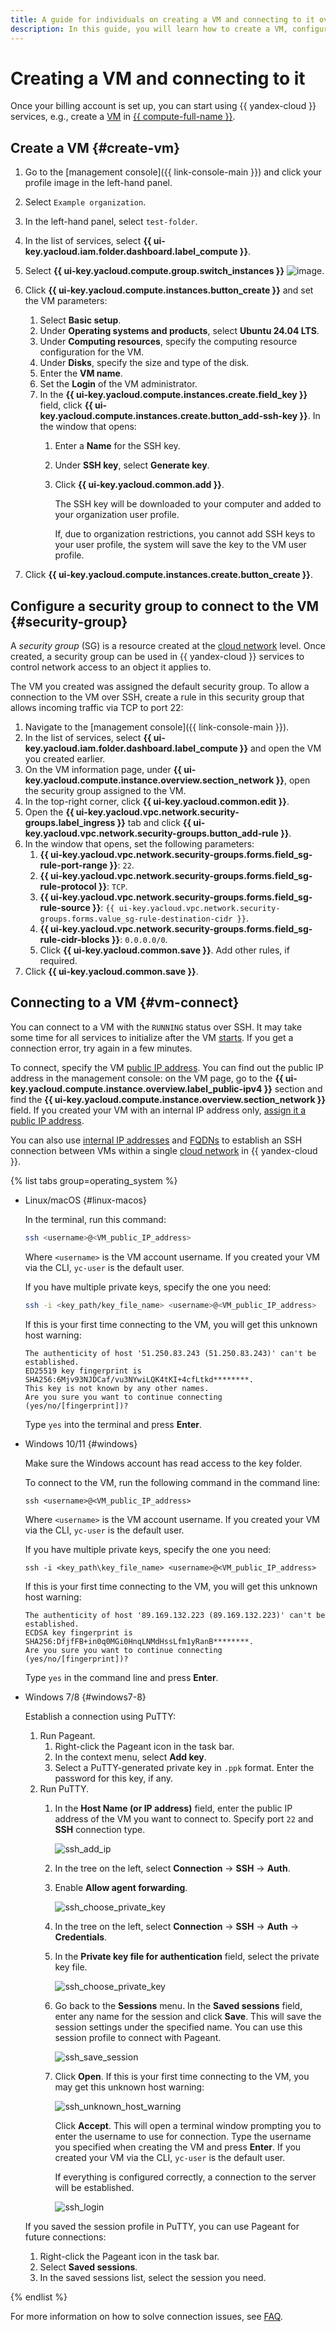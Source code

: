 ```yaml
---
title: A guide for individuals on creating a VM and connecting to it over SSH
description: In this guide, you will learn how to create a VM, configure its security group, and connect to the VM over SSH.
---
```


# Creating a VM and connecting to it

Once your billing account is set up, you can start using {{ yandex-cloud }} services, e.g., create a [VM](../../compute/concepts/vm.md) in [{{ compute-full-name }}](../../compute/concepts/index.md).

## Create a VM {#create-vm}

1. Go to the [management console]({{ link-console-main }}) and click your profile image in the left-hand panel.
1. Select `Example organization`.
1. In the left-hand panel, select `test-folder`.
1. In the list of services, select **{{ ui-key.yacloud.iam.folder.dashboard.label_compute }}**.
1. Select **{{ ui-key.yacloud.compute.group.switch_instances }}** ![image](../../_assets/console-icons/server.svg).
1. Click **{{ ui-key.yacloud.compute.instances.button_create }}** and set the VM parameters:

   1. Select **Basic setup**.
   1. Under **Operating systems and products**, select **Ubuntu 24.04 LTS**.
   1. Under **Computing resources**, specify the computing resource configuration for the VM.
   1. Under **Disks**, specify the size and type of the disk.
   1. Enter the **VM name**.
   1. Set the **Login** of the VM administrator.
   1. In the **{{ ui-key.yacloud.compute.instances.create.field_key }}** field, click **{{ ui-key.yacloud.compute.instances.create.button_add-ssh-key }}**. In the window that opens:
      1. Enter a **Name** for the SSH key.
      1. Under **SSH key**, select **Generate key**.
      1. Click **{{ ui-key.yacloud.common.add }}**.

         The SSH key will be downloaded to your computer and added to your organization user profile.

         If, due to organization restrictions, you cannot add SSH keys to your user profile, the system will save the key to the VM user profile.

1. Click **{{ ui-key.yacloud.compute.instances.create.button_create }}**.

## Configure a security group to connect to the VM {#security-group}

A *security group* (SG) is a resource created at the [cloud network](../../vpc/concepts/network.md#network) level. Once created, a security group can be used in {{ yandex-cloud }} services to control network access to an object it applies to.

The VM you created was assigned the default security group. To allow a connection to the VM over SSH, create a rule in this security group that allows incoming traffic via TCP to port 22:

1. Navigate to the [management console]({{ link-console-main }}).
1. In the list of services, select **{{ ui-key.yacloud.iam.folder.dashboard.label_compute }}** and open the VM you created earlier.
1. On the VM information page, under **{{ ui-key.yacloud.compute.instance.overview.section_network }}**, open the security group assigned to the VM.
1. In the top-right corner, click **{{ ui-key.yacloud.common.edit }}**.
1. Open the **{{ ui-key.yacloud.vpc.network.security-groups.label_ingress }}** tab and click **{{ ui-key.yacloud.vpc.network.security-groups.button_add-rule }}**.
1. In the window that opens, set the following parameters:
   1. **{{ ui-key.yacloud.vpc.network.security-groups.forms.field_sg-rule-port-range }}**: `22`.
   1. **{{ ui-key.yacloud.vpc.network.security-groups.forms.field_sg-rule-protocol }}**: `TCP`.
   1. **{{ ui-key.yacloud.vpc.network.security-groups.forms.field_sg-rule-source }}**: `{{ ui-key.yacloud.vpc.network.security-groups.forms.value_sg-rule-destination-cidr }}`.
   1. **{{ ui-key.yacloud.vpc.network.security-groups.forms.field_sg-rule-cidr-blocks }}**: `0.0.0.0/0`.
   1. Click **{{ ui-key.yacloud.common.save }}**. Add other rules, if required.
1. Click **{{ ui-key.yacloud.common.save }}**.

## Connecting to a VM {#vm-connect}

You can connect to a VM with the `RUNNING` status over SSH. It may take some time for all services to initialize after the VM [starts](../../compute/operations/vm-control/vm-stop-and-start.md#start). If you get a connection error, try again in a few minutes.

To connect, specify the VM [public IP address](../../vpc/concepts/address.md#public-addresses). You can find out the public IP address in the management console: on the VM page, go to the **{{ ui-key.yacloud.compute.instance.overview.label_public-ipv4 }}** section and find the **{{ ui-key.yacloud.compute.instance.overview.section_network }}** field. If you created your VM with an internal IP address only, [assign it a public IP address](../../compute/operations/vm-control/vm-attach-public-ip.md).

You can also use [internal IP addresses](../../vpc/concepts/address.md#internal-addresses) and [FQDNs](../../vpc/concepts/address.md#fqdn) to establish an SSH connection between VMs within a single [cloud network](../../vpc/concepts/network.md#network) in {{ yandex-cloud }}.

{% list tabs group=operating_system %}

- Linux/macOS {#linux-macos}

  In the terminal, run this command:

  ```bash
  ssh <username>@<VM_public_IP_address>
  ```

  Where `<username>` is the VM account username. If you created your VM via the CLI, `yc-user` is the default user.

  If you have multiple private keys, specify the one you need:

  ```bash
  ssh -i <key_path/key_file_name> <username>@<VM_public_IP_address>
  ```

  If this is your first time connecting to the VM, you will get this unknown host warning:

  ```text
  The authenticity of host '51.250.83.243 (51.250.83.243)' can't be established.
  ED25519 key fingerprint is SHA256:6Mjv93NJDCaf/vu3NYwiLQK4tKI+4cfLtkd********.
  This key is not known by any other names.
  Are you sure you want to continue connecting (yes/no/[fingerprint])?
  ```

  Type `yes` into the terminal and press **Enter**.

- Windows 10/11 {#windows}

  Make sure the Windows account has read access to the key folder.

  To connect to the VM, run the following command in the command line:

  ```shell
  ssh <username>@<VM_public_IP_address>
  ```

  Where `<username>` is the VM account username. If you created your VM via the CLI, `yc-user` is the default user.

  If you have multiple private keys, specify the one you need:

  ```shell
  ssh -i <key_path\key_file_name> <username>@<VM_public_IP_address>
  ```

  If this is your first time connecting to the VM, you will get this unknown host warning:

  ```text
  The authenticity of host '89.169.132.223 (89.169.132.223)' can't be established.
  ECDSA key fingerprint is SHA256:DfjfFB+in0q0MGi0HnqLNMdHssLfm1yRanB********.
  Are you sure you want to continue connecting (yes/no/[fingerprint])?
  ```

  Type `yes` in the command line and press **Enter**.

- Windows 7/8 {#windows7-8}

  Establish a connection using PuTTY:
  1. Run Pageant.
     1. Right-click the Pageant icon in the task bar.
     1. In the context menu, select **Add key**.
     1. Select a PuTTY-generated private key in `.ppk` format. Enter the password for this key, if any.
  1. Run PuTTY.
     1. In the **Host Name (or IP address)** field, enter the public IP address of the VM you want to connect to. Specify port `22` and **SSH** connection type.

        ![ssh_add_ip](../../_assets/compute/ssh-putty/ssh_add_ip.png)

     1. In the tree on the left, select **Connection** → **SSH** → **Auth**.
     1. Enable **Allow agent forwarding**.

        ![ssh_choose_private_key](../../_assets/compute/ssh-putty/authentication_parameters.png)

     1. In the tree on the left, select **Connection** → **SSH** → **Auth** → **Credentials**.

     1. In the **Private key file for authentication** field, select the private key file.

        ![ssh_choose_private_key](../../_assets/compute/ssh-putty/ssh_choose_private_key.png)

     1. Go back to the **Sessions** menu. In the **Saved sessions** field, enter any name for the session and click **Save**. This will save the session settings under the specified name. You can use this session profile to connect with Pageant.

        ![ssh_save_session](../../_assets/compute/ssh-putty/ssh_save_session.png)

     1. Click **Open**. If this is your first time connecting to the VM, you may get this unknown host warning:

        ![ssh_unknown_host_warning](../../_assets/compute/ssh-putty/ssh_unknown_host_warning.png)

        Click **Accept**. This will open a terminal window prompting you to enter the username to use for connection. Type the username you specified when creating the VM and press **Enter**. If you created your VM via the CLI, `yc-user` is the default user.

        If everything is configured correctly, a connection to the server will be established.

        ![ssh_login](../../_assets/compute/ssh-putty/ssh_login.png)

  If you saved the session profile in PuTTY, you can use Pageant for future connections:
  1. Right-click the Pageant icon in the task bar.
  1. Select **Saved sessions**.
  1. In the saved sessions list, select the session you need.

{% endlist %}

For more information on how to solve connection issues, see [FAQ](../../compute/qa/connection.md).
